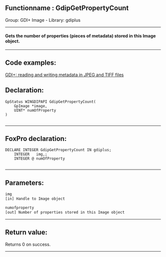 <link rel="stylesheet" type="text/css" href="../../css/win32api.css">  
<link rel="stylesheet" href="https://cdnjs.cloudflare.com/ajax/libs/font-awesome/4.7.0/css/font-awesome.min.css">

## Functionname : GdipGetPropertyCount
Group: GDI+ Image - Library: gdiplus    
***  


#### Gets the number of properties (pieces of metadata) stored in this Image object. 
***  


## Code examples:
[GDI+: reading and writing metadata in JPEG and TIFF files](../../samples/sample_461.md)  

## Declaration:
```foxpro  
GpStatus WINGDIPAPI GdipGetPropertyCount(
	GpImage *image,
	UINT* numOfProperty
)
  
```  
***  


## FoxPro declaration:
```foxpro  
DECLARE INTEGER GdipGetPropertyCount IN gdiplus;
	INTEGER   img,;
	INTEGER @ numOfProperty
  
```  
***  


## Parameters:
```txt  
img
[in] Handle to Image object

numofproperty
[out] Number of properties stored in this Image object  
```  
***  


## Return value:
Returns 0 on success.  
***  

